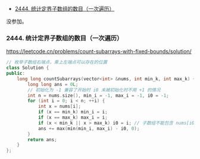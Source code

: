<!-- @import "[TOC]" {cmd="toc" depthFrom=1 depthTo=6 orderedList=false} -->

<!-- code_chunk_output -->

- [2444. 统计定界子数组的数目（一次遍历）](#2444-统计定界子数组的数目一次遍历)

<!-- /code_chunk_output -->

没参加。

### 2444. 统计定界子数组的数目（一次遍历）

https://leetcode.cn/problems/count-subarrays-with-fixed-bounds/solution/

```cpp
// 枚举子数组右端点，乘上左端点可以存在的位置
class Solution {
public:
    long long countSubarrays(vector<int> &nums, int min_k, int max_k) {
        long long ans = 0L;
        // 初始化为 -1 兼容了开始时 i0 未被初始化时不用 +1 的情况
        int n = nums.size(), min_i = -1, max_i = -1, i0 = -1;
        for (int i = 0; i < n; ++i) {
            int x = nums[i];
            if (x == min_k) min_i = i;
            if (x == max_k) max_i = i;
            if (x < min_k || x > max_k) i0 = i; // 子数组不能包含 nums[i0]
            ans += max(min(min_i, max_i) - i0, 0);
        }
        return ans;
    }
};
```
